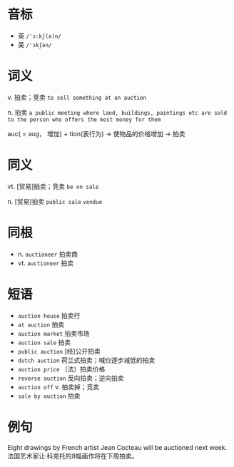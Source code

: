 # 音标

- 英 `/'ɔːkʃ(ə)n/`
- 美 `/'ɔkʃən/`

# 词义

v. 拍卖；竞卖
`to sell something at an auction`

n. 拍卖
`a public meeting where land, buildings, paintings etc are sold to the person who offers the most money for them`



auc( = aug， 增加) + tion(表行为) → 使物品的价格增加 → 拍卖

# 同义

vt. [贸易]拍卖；竞卖
`be on sale`

n. [贸易]拍卖
`public sale` `vendue`

# 同根

- n. `auctioneer` 拍卖商
- vt. `auctioneer` 拍卖

# 短语

- `auction house` 拍卖行
- `at auction` 拍卖
- `auction market` 拍卖市场
- `auction sale` 拍卖
- `public auction` [经]公开拍卖
- `dutch auction` 荷兰式拍卖；喊价逐步减低的拍卖
- `auction price` （法）拍卖价格
- `reverse auction` 反向拍卖；逆向拍卖
- `auction off` v. 拍卖掉；竞卖
- `sale by auction` 拍卖

# 例句

Eight drawings by French artist Jean Cocteau will be auctioned next week.
法国艺术家让·科克托的8幅画作将在下周拍卖。


